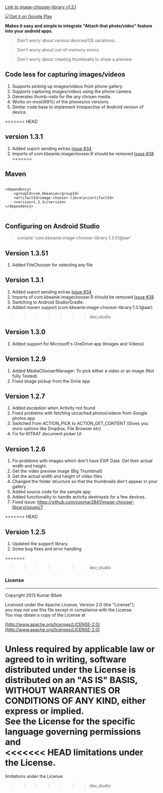 [Link to image-chooser-library v1.3.1](https://dl.dropboxusercontent.com/u/6696191/image-chooser-library/v1.3.1/image-chooser-library-1.3.1.jar)

<a href="https://play.google.com/store/apps/details?id=com.beanie.imagechooserapp">
  <img alt="Get it on Google Play"
       src="https://developer.android.com/images/brand/en_generic_rgb_wo_45.png" />
</a>

**Makes it easy and simple to integrate "Attach that photo/video" feature into your android apps.**

> Don't worry about various devices/OS variations.

> Don't worry about out-of-memory errors.

> Don't worry about creating thumbnails to show a preview.

## Code less for capturing  images/videos
1. Supports picking up images/videos from phone gallery.
2. Supports capturing images/videos using the phone camera.
3. Generates thumb-nails for the any chosen media.
4. Works on most(99%) of the phones/os versions.
5. Similar code base to implement irrespective of Android version of device.

<<<<<<< HEAD
## version 1.3.1
1. Added suport sending extras [Issue #34](https://github.com/coomar2841/image-chooser-library/issues/34)
2. Imports of com.kbeanie.imagechooser.R should be removed [Issue #38](https://github.com/coomar2841/image-chooser-library/issues/38)
=======
## Maven
<pre>
<code>
&lt;dependency&gt;
    &lt;groupId&gt;com.kbeanie&lt;/groupId&gt;
    &lt;artifactId&gt;image-chooser-library&lt;/artifactId&gt;
    &lt;version&gt;1.3.1&lt;/version&gt;
&lt;/dependency&gt;
</code>
</pre>

## Configuring on Android Studio
> compile 'com.kbeanie:image-chooser-library:1.3.51@aar'

## Version 1.3.51
1. Added FileChooser for selecting any file

## Version 1.3.1
1. Added suport sending extras [Issue #34](https://github.com/coomar2841/image-chooser-library/issues/34)
2. Imports of com.kbeanie.imagechooser.R should be removed [Issue #38](https://github.com/coomar2841/image-chooser-library/issues/38)
3. Switching to Android Studio/Gradle.
4. Added maven support (com.kbeanie:image-chooser-library:1.3.1@aar)
>>>>>>> dev_studio

## Version 1.3.0
1. Added support for Microsoft's OneDrive app (Images and Videos)

## Version 1.2.9
1. Added MediaChooserManager: To pick either a video or an image (Not fully Tested)
2. Fixed image pickup from the Drive app

## Version 1.2.7
1. Added exception when Activity not found
2. Fixed problems with fetching uncached photos/videos from Google photos app
3. Switched from ACTION_PICK to ACTION_GET_CONTENT (Gives you more options like Dropbox, File Browser etc)
4. Fix for KITKAT document picker UI

## Version 1.2.6
1. Fix problems with images which don't have EXIF Data. Get their actual width and height.
2. Get the video preview image (Big Thumbnail)
3. Get the actual width and height of video files
4. Changed the folder structure so that the thumbnails don't appear in your gallery
5. Added source code for the sample app
6. Added functionality to handle activity destroyals for a few devices.
6. Fixed issue: https://github.com/coomar2841/image-chooser-library/issues/7

<<<<<<< HEAD
## Version 1.2.5
1. Updated the support library
2. Some bug fixes and error handling

=======
>>>>>>> dev_studio
### License
-----------------------------------------------------------------------------------
Copyright 2013 Kumar Bibek

Licensed under the Apache License, Version 2.0 (the "License");<br />
you may not use this file except in compliance with the License.<br />
You may obtain a copy of the License at
   
[http://www.apache.org/licenses/LICENSE-2.0](http://www.apache.org/licenses/LICENSE-2.0)
	
Unless required by applicable law or agreed to in writing, software<br />
distributed under the License is distributed on an "AS IS" BASIS,<br />
WITHOUT WARRANTIES OR CONDITIONS OF ANY KIND, either express or implied.<br />
See the License for the specific language governing permissions and<br />
<<<<<<< HEAD
limitations under the License.
=======
limitations under the License.
>>>>>>> dev_studio
